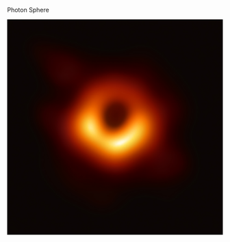 Photon Sphere

![Image of Messier 87](https://github.com/jkerrigan/photon_sphere/blob/master/images/messier_87.jpg)
